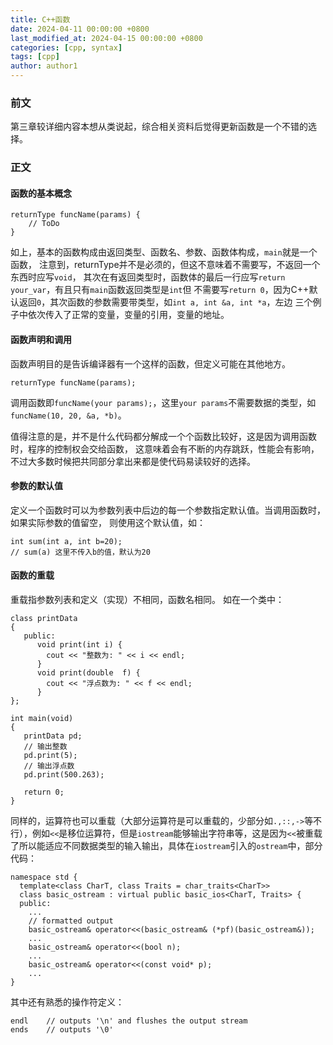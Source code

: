 ```yaml
---
title: C++函数
date: 2024-04-11 00:00:00 +0800
last_modified_at: 2024-04-15 00:00:00 +0800
categories: [cpp, syntax]
tags: [cpp]
author: author1
---
```


### 前文

第三章较详细内容本想从类说起，综合相关资料后觉得更新函数是一个不错的选择。

### 正文

#### 函数的基本概念

```
returnType funcName(params) {
    // ToDo
}
```

如上，基本的函数构成由返回类型、函数名、参数、函数体构成，`main`就是一个函数，
注意到，returnType并不是必须的，但这不意味着不需要写，不返回一个东西时应写`void`，
其次在有返回类型时，函数体的最后一行应写`return your_var`，有且只有`main`函数返回类型是`int`但
不需要写`return 0`，因为C++默认返回`0`，其次函数的参数需要带类型，如`int a, int &a, int *a`，左边
三个例子中依次传入了正常的变量，变量的引用，变量的地址。

#### 函数声明和调用

函数声明目的是告诉编译器有一个这样的函数，但定义可能在其他地方。
```
returnType funcName(params);

```

调用函数即`funcName(your params);`，这里`your params`不需要数据的类型，如`funcName(10, 20, &a, *b)`。

值得注意的是，并不是什么代码都分解成一个个函数比较好，这是因为调用函数时，程序的控制权会交给函数，
这意味着会有不断的内存跳跃，性能会有影响，不过大多数时候把共同部分拿出来都是使代码易读较好的选择。


#### 参数的默认值

定义一个函数时可以为参数列表中后边的每一个参数指定默认值。当调用函数时，如果实际参数的值留空，
则使用这个默认值，如：
```
int sum(int a, int b=20);
// sum(a) 这里不传入b的值，默认为20
```

#### 函数的重载

重载指参数列表和定义（实现）不相同，函数名相同。
如在一个类中：
```
class printData
{
   public:
      void print(int i) {
        cout << "整数为: " << i << endl;
      }
      void print(double  f) {
        cout << "浮点数为: " << f << endl;
      }
};
 
int main(void)
{
   printData pd;
   // 输出整数
   pd.print(5);
   // 输出浮点数
   pd.print(500.263);
 
   return 0;
}
```

同样的，运算符也可以重载（大部分运算符是可以重载的，少部分如`.,::,->`等不行），例如`<<`是移位运算符，但是`iostream`能够输出字符串等，这是因为`<<`被重载了所以能适应不同数据类型的输入输出，具体在`iostream`引入的`ostream`中，部分代码：
```
namespace std {
  template<class CharT, class Traits = char_traits<CharT>>
  class basic_ostream : virtual public basic_ios<CharT, Traits> {
  public:
	...
    // formatted output
    basic_ostream& operator<<(basic_ostream& (*pf)(basic_ostream&));
	...
    basic_ostream& operator<<(bool n);
	...
	basic_ostream& operator<<(const void* p);
	...
}
```

其中还有熟悉的操作符定义：
```
endl	// outputs '\n' and flushes the output stream
ends	// outputs '\0'
```
